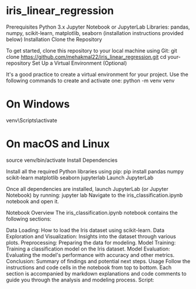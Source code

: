 # iris_linear_regression
Prerequisites
Python 3.x
Jupyter Notebook or JupyterLab
Libraries: pandas, numpy, scikit-learn, matplotlib, seaborn (installation instructions provided below)
Installation
Clone the Repository

To get started, clone this repository to your local machine using Git:
git clone https://github.com/mehakmal22/iris_linear_regression.git
cd your-repository
Set Up a Virtual Environment (Optional)

It's a good practice to create a virtual environment for your project. Use the following commands to create and activate one:
python -m venv venv
# On Windows
venv\Scripts\activate
# On macOS and Linux
source venv/bin/activate
Install Dependencies

Install all the required Python libraries using pip:
pip install pandas numpy scikit-learn matplotlib seaborn jupyterlab
Launch JupyterLab

Once all dependencies are installed, launch JupyterLab (or Jupyter Notebook) by running:
jupyter lab
Navigate to the iris_classification.ipynb notebook and open it.

Notebook Overview
The iris_classification.ipynb notebook contains the following sections:

Data Loading: How to load the Iris dataset using scikit-learn.
Data Exploration and Visualization: Insights into the dataset through various plots.
Preprocessing: Preparing the data for modeling.
Model Training: Training a classification model on the Iris dataset.
Model Evaluation: Evaluating the model's performance with accuracy and other metrics.
Conclusion: Summary of findings and potential next steps.
Usage
Follow the instructions and code cells in the notebook from top to bottom. Each section is accompanied by markdown explanations and code comments to guide you through the analysis and modeling process.
Script:
